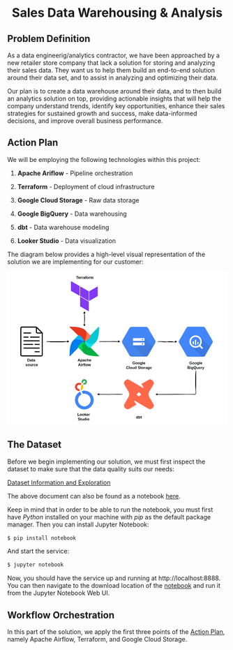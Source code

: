 # <div align="center">Sales Data Warehousing & Analysis</div>

## Problem Definition

As a data engineerig/analytics contractor, we have been approached by a new retailer store company that lack a solution for storing and analyzing their sales data. They want us to help them build an end-to-end solution around their data set, and to assist in analyzing and optimizing their data. 

Our plan is to create a data warehouse around their data, and to then build an analytics solution on top, providing actionable insights that will help the company understand trends, identify key opportunities, enhance their sales strategies for sustained growth and success, make data-informed decisions, and improve overall business performance.

## Action Plan

We will be employing the following technologies within this project:

1. __Apache Ariflow__ - Pipeline orchestration 

2. __Terraform__ - Deployment of cloud infrastructure

3. __Google Cloud Storage__ - Raw data storage

4. __Google BigQuery__ - Data warehousing

5. __dbt__ - Data warehouse modeling

6. __Looker Studio__ - Data visualization

The diagram below provides a high-level visual representation of the solution we are implementing for our customer:

![Pipeline diagram](./images/diagram.png)

## The Dataset

Before we begin implementing our solution, we must first inspect the dataset to make sure that the data quality suits our needs:

[Dataset Information and Exploration](./01_dataset/README.md)

The above document can also be found as a notebook [here](./01_dataset/dataset_exploration.ipynb). 

Keep in mind that in order to be able to run the notebook, you must first have _Python_ installed on your machine with _pip_ as the default package manager. Then you can install Jupyter Notebook:

```bash 
$ pip install notebook
```

And start the service:

```bash
$ jupyter notebook
```

Now, you should have the service up and running at http://localhost:8888. You can then navigate to the download location of the [notebook](./01_dataset/dataset_exploration.ipynb) and run it from the Jupyter Notebook Web UI.

## Workflow Orchestration

In this part of the solution, we apply the first three points of the [Action Plan](#action-plan), namely Apache Airflow, Terraform, and Google Cloud Storage.